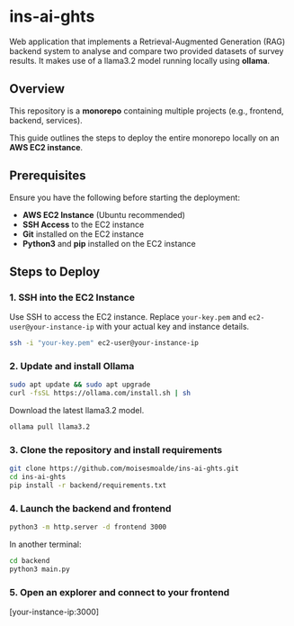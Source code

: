 # ins-ai-ghts
Web application that implements a Retrieval-Augmented Generation (RAG) backend system to analyse and compare two provided datasets of survey results.
It makes use of a llama3.2 model running locally using **ollama**.

## Overview

This repository is a **monorepo** containing multiple projects (e.g., frontend, backend, services).

This guide outlines the steps to deploy the entire monorepo locally on an **AWS EC2 instance**.

## Prerequisites

Ensure you have the following before starting the deployment:

- **AWS EC2 Instance** (Ubuntu recommended)
- **SSH Access** to the EC2 instance
- **Git** installed on the EC2 instance
- **Python3** and **pip** installed on the EC2 instance

## Steps to Deploy

### 1. SSH into the EC2 Instance

Use SSH to access the EC2 instance. Replace `your-key.pem` and `ec2-user@your-instance-ip` with your actual key and instance details.

```bash
ssh -i "your-key.pem" ec2-user@your-instance-ip
```

### 2. Update and install Ollama

```bash
sudo apt update && sudo apt upgrade
curl -fsSL https://ollama.com/install.sh | sh
```

Download the latest llama3.2 model.

```bash
ollama pull llama3.2
```

### 3. Clone the repository and install requirements

```bash
git clone https://github.com/moisesmoalde/ins-ai-ghts.git
cd ins-ai-ghts
pip install -r backend/requirements.txt
```

### 4. Launch the backend and frontend

```bash
python3 -m http.server -d frontend 3000
```

In another terminal:
```bash
cd backend
python3 main.py
```

### 5. Open an explorer and connect to your frontend

[your-instance-ip:3000]
